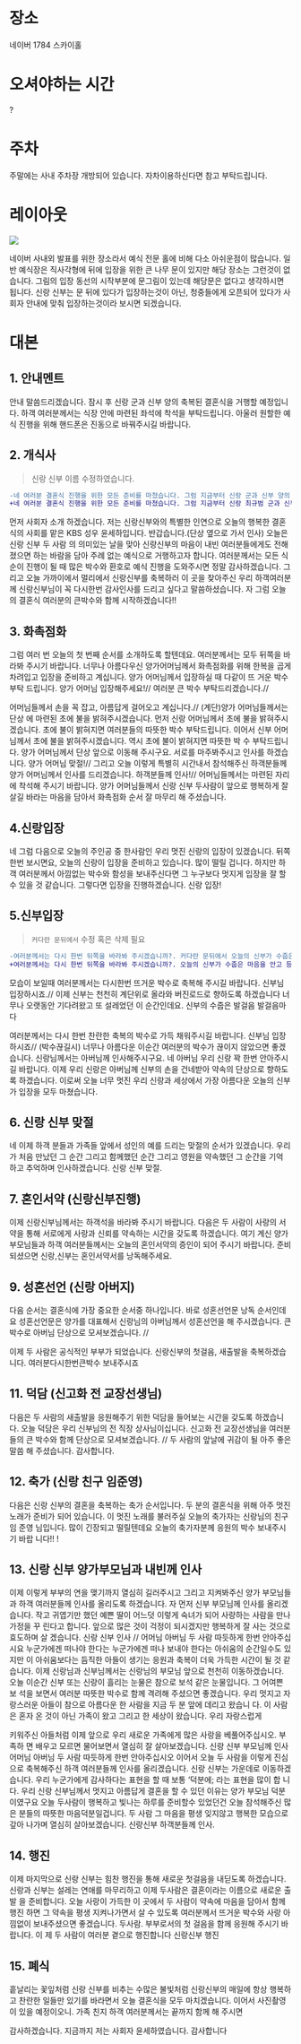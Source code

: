

# 장소

네이버 1784 스카이홀

# 오셔야하는 시간

?

# 주차

주말에는 사내 주차장 개방되어 있습니다. 자차이용하신다면 참고 부탁드립니다.

# 레이아웃

![](./figure1.png)

네이버 사내외 발표를 위한 장소라서 예식 전문 홀에 비해 다소 아쉬운점이 많습니다.
일반 예식장은 직사각형에 뒤에 입장을 위한 큰 나무 문이 있지만
해당 장소는 그런것이 없습니다.
그림의 입장 동선의 시작부분에 문그림이 있는데 해당문은 없다고 생각하시면 됩니다. 신랑 신부는 문 뒤에 있다가 입장하는것이 아닌, 청중들에게 오픈되어 있다가 사회자 안내에 맞춰 입장하는것이라 보시면 되겠습니다.


# 대본

## 1. 안내멘트
안내 말씀드리겠습니다. 잠시 후 신랑 군과 신부 양의 축복된 결혼식을
거행할 예정입니다. 하객 여러분께서는 식장 안에 마련된 좌석에 착석을 부탁드립니다. 아울러 원할한 예식 진행을 위해 핸드폰은 진동으로 바꿔주시길 바랍니다.

## 2. 개식사
> 신랑 신부 이름 수정하였습니다.
```diff
-네 여러분 결혼식 진행을 위한 모든 준비를 마쳤습니다. 그럼 지금부터 신랑 군과 신부 양의 성스러운 결혼식을 시작하겠습니다.
+네 여러분 결혼식 진행을 위한 모든 준비를 마쳤습니다. 그럼 지금부터 신랑 최규범 군과 신부 채혜연 양의 성스러운 결혼식을 시작하겠습니다.
```
먼저 사회자 소개 하겠습니다. 저는 신랑신부와의 특별한 인연으로 오늘의 행복한 결혼식의 사회를 맡은
KBS 성우 윤세하입니다. 반갑습니다.(단상 옆으로 가서 인사)
오늘은 신랑 신부 두 사람 의 의미있는 날을 맞아 신랑신부의 마음이 내빈 여러분들에게도 전해졌으면 하는 바람을 담아 주례 없는 예식으로 거행하고자 합니다.
여러분께서는 모든 식순이 진행이 될 때 많은 박수와 환호로 예식 진행을 도와주시면 정말 감사하겠습니다. 그리고 오늘 가까이에서 멀리에서 신랑신부를 축복하러 이 곳을 찾아주신 우리 하객여러분께 신랑신부님이 꼭 다시한번 감사인사를 드리고 싶다고 말씀하셨습니다. 자 그럼 오늘의 결혼식 여러분의 큰박수와 함께 시작하겠습니다!!

## 3. 화촉점화
그럼 여러 번 오늘의 첫 번째 순서를 소개하도록 할텐데요. 여러분께서는 모두 뒤쪽을 바라봐 주시기 바랍니다. 너무나 아름다우신 양가어머님께서 화촉점화를 위해
한복을 곱게 차려입고 입장을 준비하고 계십니다. 양가 어머님께서 입장하실 때 다같이 뜨 거운 박수 부탁 드립니다. 양가 어머님 입장해주세요!// 여러분 큰 박수 부탁드리겠습니다.//

어머님들께서 손을 꼭 잡고, 아름답게 걸어오고 계십니다.// (계단)양가 어머님들께서는 단상 에 마련된 초에 불을 밝혀주시겠습니다. 먼저 신랑 어머님께서 초에 불을 밝혀주시겠습니다. 초에 불이 밝혀지면 여러분들의 따뜻한 박수 부탁드립니다.
이어서 신부 어머님께서 초에 불을 밝혀주시겠습니다. 역시 초에 불이 밝혀지면 따뜻한 박 수 부탁드립니다.
양가 어머님께서 단상 앞으로 이동해 주시구요. 서로를 마주봐주시고 인사를 하겠습니다.
양가 어머님 맞절!// 그리고 오늘 이렇게 특별히 시간내서 참석해주신 하객분들께 양가 어머님께서 인사를 드리겠습니다. 하객분들께 인사!// 어머님들께서는 마련된 자리에 착석해 주시기 바랍니다. 양가 어머님들께서 신랑 신부 두사람이 앞으로 행복하게 잘 살길 바라는 마음을 담아서 화촉점화 순서 잘 마무리 해 주셨습니다.

## 4.신랑입장
네 그럼 다음으로 오늘의 주인공 중 한사람인 우리 멋진 신랑의 입장이 있겠습니다.
뒤쪽 한번 보시면요, 오늘의 신랑이 입장을 준비하고 있습니다. 많이 떨릴 겁니다. 하지만 하객 여러분께서 아낌없는 박수와 함성을 보내주신다면 그 누구보다 멋지게 입장을 잘 할 수 있을 것 같습니다. 그렇다면 입장을 진행하겠습니다. 신랑 입장!

## 5.신부입장

> `커다란 문뒤에서` 수정 혹은 삭제 필요

```diff
-여러분께서는 다시 한번 뒤쪽을 바라봐 주시겠습니까?. 커다란 문뒤에서 오늘의 신부가 수줍은 마음을 안고 등장을 기다리고 있는데요. 문이 열리면서 너무나 눈부신 신부의
+여러분께서는 다시 한번 뒤쪽을 바라봐 주시겠습니까?. 오늘의 신부가 수줍은 마음을 안고 등장을 기다리고 있는데요. 문이 열리면서 너무나 눈부신 신부의
```
모습이 보일때 여러분께서는 다시한번 뜨거운 박수로 축복해 주시길 바랍니다.
신부님 입장하시죠.// 이제 신부는 천천히 계단위로 올라와 버진로드로 향하도록 하겠습니다 너무나 오랫동안 기다려왔고 또 설레었던 이 순간인데요. 신부의 수줍은 발걸음 발걸음마다

여러분께서는 다시 한번 찬란한 축복의 박수로 가득 채워주시길 바랍니다.
신부님 입장하시죠//
(박수끊길시) 너무나 아름다운 이순간 여러분의 박수가 끊이지 않았으면 좋겠습니다. 신랑님께서는 아버님께 인사해주시구요. 네 아버님 우리 신랑 꽉 한번 안아주시길 바랍니다. 이제 우리 신랑은 아버님께 신부의 손을 건네받아 약속의 단상으로 향하도록 하겠습니다. 이로써 오늘 너무 멋진 우리 신랑과 세상에서 가장 아름다운 오늘의 신부가 입장을 모두 마쳤습니다.

## 6. 신랑 신부 맞절
네 이제 하객 분들과 가족들 앞에서 성인의 예를 드리는 맞절의 순서가 있겠습니다.
우리가 처음 만났던 그 순간 그리고 함께했던 순간 그리고 영원을 약속했던 그 순간을 기억 하고 추억하며 인사하겠습니다. 신랑 신부 맞절.

## 7. 혼인서약 (신랑신부진행)
이제 신랑신부님께서는 하객석을 바라봐 주시기 바랍니다.
다음은 두 사람이 사랑의 서약을 통해 서로에게 사랑과 신뢰를 약속하는 시간을 갖도록 하겠습니다. 여기 계신 양가 부모님들과 하객 여러분들께서는 오늘의 혼인서약의 증인이 되어 주시기 바랍니다. 준비되셨으면 신랑,신부는 혼인서약서를 낭독해주세요.

## 9. 성혼선언 (신랑 아버지)
다음 순서는 결혼식에 가장 중요한 순서중 하나입니다. 바로 성혼선언문 낭독 순서인데요 성혼선언문은 양가를 대표해서 신랑님의 아버님께서 성혼선언을 해 주시겠습니다.
큰박수로 아버님 단상으로 모셔보겠습니다. //

이제 두 사람은 공식적인 부부가 되었습니다. 신랑신부의 첫걸음, 새출발을 축복하겠습니다. 여러분다시한번큰박수 보내주시죠

## 11. 덕담 (신고화 전 교장선생님)
다음은 두 사람의 새출발을 응원해주기 위한 덕담을 들어보는 시간을 갖도록 하겠습니다.
오늘 덕담은 우리 신부님의 전 직장 상사님이십니다. 신고화 전 교장선생님을 여러분들의 큰 박수와 함께 단상으로 모셔보겠습니다. // 두 사람의 앞날에 귀감이 될 아주 좋은 말씀 해 주셨습니다. 감사합니다.

## 12. 축가 (신랑 친구 임준영)
다음은 신랑 신부의 결혼을 축복하는 축가 순서입니다. 두 분의 결혼식을 위해 아주 멋진 노래가 준비가 되어 있습니다. 이 멋진 노래를 불러주실 오늘의 축가자는 신랑님의 친구 임 준영 님입니다. 많이 긴장되고 떨릴텐데요 오늘의 축가자분께 응원의 박수 보내주시기 바랍 니다!! !

## 13. 신랑 신부 양가부모님과 내빈께 인사
이제 이렇게 부부의 연을 맺기까지 열심히 길러주시고 그리고 지켜봐주신 양가 부모님들과
하객 여러분들께 인사를 올리도록 하겠습니다. 자 먼저 신부 부모님께 인사를 올리겠습니다.
작고 귀엽기만 했던 예쁜 딸이 어느덧 이렇게 숙녀가 되어 사랑하는 사람을 만나 가정을 꾸 린다고 합니다. 앞으로 많은 것이 걱정이 되시겠지만 행복하게 잘 사는 것으로 효도하며 살 겠습니다. 신랑 신부 인사 // 어머님 아버님 두 사람 따듯하게 한번 안아주십시요
누군가에겐 떠나야 한다는 누군가에겐 떠나 보내야 한다는 아쉬움의 순간일수도
있지만 이 아쉬움보다는 듬직한 아들이 생기는 응원과 축복이 더욱 가득한 시간이 될 것 같
습니다. 이제 신랑님과 신부님께서는 신랑님의 부모님 앞으로 천천히 이동하겠습니다.
오늘 이순간 신부 또는 신랑이 흘리는 눈물은 참으로 보석 같은 눈물입니다. 그 어여쁜 보 석을 보면서 여러분 따뜻한 박수로 함께 격려해 주셨으면 좋겠습니다.
우리 멋지고 자랑스러운 아들이 참으로 아름다운 한 사람을 지금 두 분 앞에 데리고 왔습니 다. 이 사람은 혼자 온 것이 아닌 가족이 왔고 그리고 한 세상이 왔습니다. 우리 자랑스럽게

키워주신 아들처럼 이제 앞으로 우리 새로운 가족에게 많은 사랑을 베풀어주십시오. 부족하 면 배우고 모르면 물어보면서 열심히 잘 살아보겠습니다. 신랑 신부 부모님께 인사
어머님 아버님 두 사람 따듯하게 한번 안아주십시오
이어서 오늘 두 사람을 이렇게 진심으로 축복해주신 하객 여러분들께 인사를 올리겠습니다. 신랑 신부는 가운데로 이동하겠습니다.
우리 누군가에게 감사하다는 표현을 할 때 보통 ‘덕분에; 라는 표현을 많이 합
니다. 우리 신랑 신부님께서 멋지고 아름답게 결혼을 할 수 있던 이유는 양가 부모님 덕분
이였구요 오늘 두사람이 행복하고 빛나는 하루를 준비할수 있었던건 오늘 참석해주신 많은 분들의 따뜻한 마음덕분일겁니다. 두 사람 그 마음을 평생 잊지않고 행복한 모습으로 갚아 나가며 열심히 살아보겠습니다. 신랑신부 하객분들께 인사.

## 14. 행진
이제 마지막으로 신랑 신부는 힘찬 행진을 통해 새로운 첫걸음을 내딛도록 하겠습니다.
신랑과 신부는 설레는 연애를 마무리하고 이제 두사람은 결혼이라는 이름으로 새로운 출발
을 준비합니다. 오늘 사랑이 가득한 이 곳에서 두 사람이 약속에 마음을 담아서 함께 행진 하면 그 약속을 평생 지켜나가면서 살 수 있도록 여러분께서 뜨거운 박수와 사랑 아낌없이 보내주셨으면 좋겠습니다. 두사람. 부부로서의 첫 걸음을 함께 응원해 주시기 바랍니다. 이 제 두 사람이 여러분 곁으로 행진합니다 신랑신부 행진

## 15. 폐식
흩날리는 꽃잎처럼 신랑 신부를 비추는 수많은 불빛처럼 신랑신부의 매일에 항상 행복하고 찬란한 일들만 있기를 바라면서 오늘 결혼식을 모두 마치겠습니다.
이어서 사진촬영이 있을 예정이오니. 가족 친지 하객 여러분께서는 끝까지 함께 해 주시면

감사하겠습니다. 지금까지 저는 사회자 윤세하였습니다. 감사합니다

